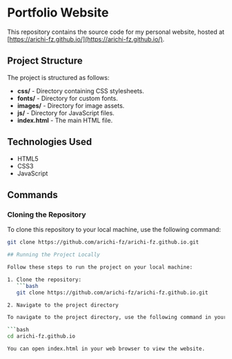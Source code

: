 # Portfolio Website

This repository contains the source code for my personal website, hosted at [https://arichi-fz.github.io/](https://arichi-fz.github.io/).

## Project Structure

The project is structured as follows:

- **css/** - Directory containing CSS stylesheets.
- **fonts/** - Directory for custom fonts.
- **images/** - Directory for image assets.
- **js/** - Directory for JavaScript files.
- **index.html** - The main HTML file.

## Technologies Used

- HTML5
- CSS3
- JavaScript

## Commands

### Cloning the Repository

To clone this repository to your local machine, use the following command:

```bash
git clone https://github.com/arichi-fz/arichi-fz.github.io.git

## Running the Project Locally

Follow these steps to run the project on your local machine:

1. Clone the repository:
   ```bash
   git clone https://github.com/arichi-fz/arichi-fz.github.io.git

2. Navigate to the project directory

To navigate to the project directory, use the following command in your terminal:

```bash
cd arichi-fz.github.io

You can open index.html in your web browser to view the website.
